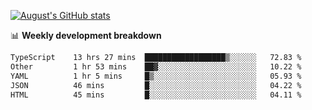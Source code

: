 
[![August's GitHub stats](https://github-readme-stats.vercel.app/api?username=zou-weidong&show_icons=true&theme=radical)](https://github.com/zou-weidong)


📊 **Weekly development breakdown**
<!--START_SECTION:waka-->

```txt
TypeScript    13 hrs 27 mins  ██████████████████▒░░░░░░   72.83 %
Other         1 hr 53 mins    ██▓░░░░░░░░░░░░░░░░░░░░░░   10.22 %
YAML          1 hr 5 mins     █▒░░░░░░░░░░░░░░░░░░░░░░░   05.93 %
JSON          46 mins         █░░░░░░░░░░░░░░░░░░░░░░░░   04.22 %
HTML          45 mins         █░░░░░░░░░░░░░░░░░░░░░░░░   04.11 %
```

<!--END_SECTION:waka-->
